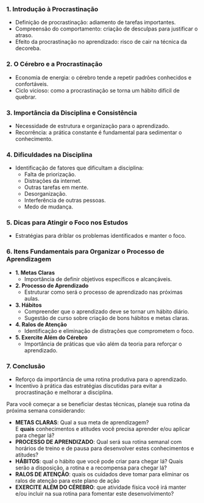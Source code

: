 ### 1. Introdução à Procrastinação

- Definição de procrastinação: adiamento de tarefas importantes.
- Compreensão do comportamento: criação de desculpas para justificar o atraso.
- Efeito da procrastinação no aprendizado: risco de cair na técnica da decoreba.

### 2. O Cérebro e a Procrastinação

- Economia de energia: o cérebro tende a repetir padrões conhecidos e confortáveis.
- Ciclo vicioso: como a procrastinação se torna um hábito difícil de quebrar.

### 3. Importância da Disciplina e Consistência

- Necessidade de estrutura e organização para o aprendizado.
- Recorrência: a prática constante é fundamental para sedimentar o conhecimento.

### 4. Dificuldades na Disciplina

- Identificação de fatores que dificultam a disciplina:
    - Falta de priorização.
    - Distrações da internet.
    - Outras tarefas em mente.
    - Desorganização.
    - Interferência de outras pessoas.
    - Medo de mudança.

### 5. Dicas para Atingir o Foco nos Estudos

- Estratégias para driblar os problemas identificados e manter o foco.

### 6. Itens Fundamentais para Organizar o Processo de Aprendizagem

- **1. Metas Claras**
    - Importância de definir objetivos específicos e alcançáveis.
- **2. Processo de Aprendizado**
    - Estruturar como será o processo de aprendizado nas próximas aulas.
- **3. Hábitos**
    - Compreender que o aprendizado deve se tornar um hábito diário.
    - Sugestão de curso sobre criação de bons hábitos e metas claras.
- **4. Ralos de Atenção**
    - Identificação e eliminação de distrações que comprometem o foco.
- **5. Exercite Além do Cérebro**
    - Importância de práticas que vão além da teoria para reforçar o aprendizado.

### 7. Conclusão

- Reforço da importância de uma rotina produtiva para o aprendizado.
- Incentivo à prática das estratégias discutidas para evitar a procrastinação e melhorar a disciplina.

Para você começar a se beneficiar destas técnicas, planeje sua rotina da próxima semana considerando:

- **METAS CLARAS**: Qual a sua meta de aprendizagem? E **quais** conhecimentos e atitudes você precisa aprender e/ou aplicar para chegar lá?
- **PROCESSO DE APRENDIZADO**: Qual será sua rotina semanal com horários de treino e de pausa para desenvolver estes conhecimentos e atitudes?
- **HÁBITOS**: qual o hábito que você pode criar para chegar lá? Quais serão a disposição, a rotina e a recompensa para chegar lá?
- **RALOS DE ATENÇÃO**: quais os cuidados deve tomar para eliminar os ralos de atenção para este plano de ação
- **EXERCITE ALÉM DO CÉREBRO**: que atividade física você irá manter e/ou incluir na sua rotina para fomentar este desenvolvimento?